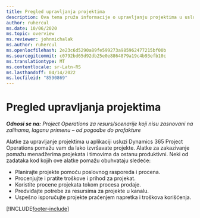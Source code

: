 ```yaml
---
title: Pregled upravljanja projektima
description: Ova tema pruža informacije o upravljanju projektima u usluzi Dynamics 365 Project Operations.
author: ruhercul
ms.date: 10/06/2020
ms.topic: overview
ms.reviewer: johnmichalak
ms.author: ruhercul
ms.openlocfilehash: 2e23c6d5290a89fe599273a985962477215bf00b
ms.sourcegitcommit: c0792bd65d92db25e0e8864879a19c4b93efb10c
ms.translationtype: MT
ms.contentlocale: sr-Latn-RS
ms.lasthandoff: 04/14/2022
ms.locfileid: "8590869"
---
```

# <a name="project-management-overview"></a>Pregled upravljanja projektima

_**Odnosi se na:** Project Operations za resurs/scenarije koji nisu zasnovani na zalihama, laganu primenu – od pogodbe do profakture_

Alatke za upravljanje projektima u aplikaciji usluzi Dynamics 365 Project Operations pomažu vam da lako izvršavate projekte. Alatke za zakazivanje pomažu menadžerima projekata i timovima da ostanu produktivni. Neki od zadataka kod kojih ove alatke pomažu obuhvataju sledeće:

- Planirajte projekte pomoću poslovnog rasporeda i procena.
- Procenjujte i pratite troškove i prihod za projekat.
- Koristite procene projekata tokom procesa prodaje.
- Predviđajte potrebe za resursima za projekte u kanalu.
- Uspešno isporučujte projekte praćenjem napretka i troškova korišćenja.


[!INCLUDE[footer-include](../includes/footer-banner.md)]